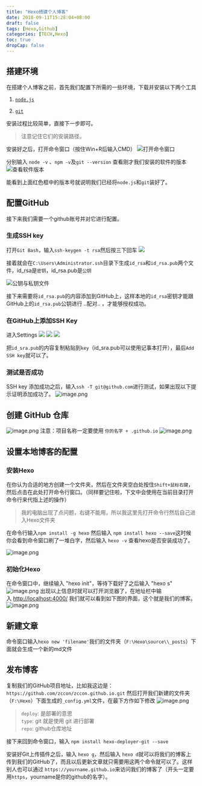```yaml
---
title: "Hexo搭建个人博客"
date: 2018-09-11T15:28:04+08:00
draft: false
tags: [Hexo,Github]  
categories: [TECH,Hexo]
toc: true
dropCap: false
---
```


## 搭建环境
在搭建个人博客之前，首先我们配置下所需的一些环境，下载并安装以下两个工具

1. [`node.js`](https://nodejs.org/en/)

2. [`git`](https://git-scm.com/downloads)

安装过程比较简单，直接下一步即可。

> 注意记住它们的安装路径。

安装好之后，打开命令窗口（按住Win+R后输入CMD）
![](https://zccon.oss-cn-beijing.aliyuncs.com/Hugo/images/tech/2018/09/cmd.png "打开命令窗口")

分别输入 `node -v` 、`npm -v`及`git --version` 查看刚才我们安装的软件的版本
![](https://zccon.oss-cn-beijing.aliyuncs.com/Hugo/images/tech/2018/09/version.png "查看软件版本")

能看到上面红色框中的版本号就说明我们已经将`node.js`和`git`装好了。
## 配置GitHub
接下来我们需要一个github账号并对它进行配置。
### 生成SSH key
打开`Git Bash`，输入`ssh-keygen -t rsa`然后按三下回车
![](https://zccon.oss-cn-beijing.aliyuncs.com/Hugo/images/tech/2018/09/sskey.png)

接着就会在`C:\Users\Administrator.ssh`目录下生成`id_rsa`和`id_rsa.pub`两个文件，id_rsa是`密钥`，id_rsa.pub是`公钥`

![](https://zccon.oss-cn-beijing.aliyuncs.com/Hugo/images/tech/2018/09/04.png "公钥与私钥文件")

接下来需要将`id_rsa.pub`的内容添加到GitHub上，这样本地的`id_rsa`密钥才能跟GitHub上的`id_rsa.pub`公钥进行 ..配对.. ，才能够授权成功。

### 在GitHub上添加SSH Key
进入Settings
![](https://zccon.oss-cn-beijing.aliyuncs.com/Hugo/images/tech/2018/09/05.png)
![](https://zccon.oss-cn-beijing.aliyuncs.com/Hugo/images/tech/2018/09/06.png)
![](https://zccon.oss-cn-beijing.aliyuncs.com/Hugo/images/tech/2018/09/07.png)

把`id_sra.pub`的内容复制粘贴到`key`（id_sra.pub可以使用记事本打开），最后`Add SSH key`就可以了。

### 测试是否成功
SSH key 添加成功之后，输入`ssh -T git@github.com`进行测试，如果出现以下提示证明添加成功了。
![image.png](https://zccon.oss-cn-beijing.aliyuncs.com/Hugo/images/tech/2018/09/08.png)

## 创建 GitHub 仓库
![image.png](https://zccon.oss-cn-beijing.aliyuncs.com/Hugo/images/tech/2018/09/09.png)
注意：项目名称一定要使用 `你的名字 + .github.io`
![image.png](https://zccon.oss-cn-beijing.aliyuncs.com/Hugo/images/tech/2018/09/10.png)

## 设置本地博客的配置
### 安装Hexo
在你认为合适的地方创建一个文件夹，然后在文件夹空白处按住`Shift+鼠标右键`，然后点击在此处打开命令行窗口。（同样要记住啦，下文中会使用在当前目录打开命令行来代指上述的操作）

> 我的电脑出现了点问题，右键不能用，所以我这里先打开命令行然后自己进入Hexo文件夹

在命令行输入`npm install -g hexo`
然后输入 `npm install hexo --save`这时候你会看到命令窗口刷了一堆白字，然后输入 `hexo -v` 查看hexo是否安装成功了。

![image.png](https://zccon.oss-cn-beijing.aliyuncs.com/Hugo/images/tech/2018/09/hexoVersion.png)

### 初始化Hexo
在命令窗口中，继续输入 "hexo init"，等待下载好了之后输入 "hexo s"
![image.png](https://zccon.oss-cn-beijing.aliyuncs.com/Hugo/images/tech/2018/09/hexoS.png)
出现以上信息时就可以打开浏览器了，在地址栏中输入 [http://localhost:4000/](https://link.jianshu.com/?t=http://localhost:4000/) 我们就可以看到如下图的界面，这个就是我们的博客。
![image.png](https://zccon.oss-cn-beijing.aliyuncs.com/Hugo/images/tech/2018/09/11.png)

## 新建文章
命令窗口输入`hexo new 'filename'`我们的文件夹（`F:\Hexo\source\\_posts`）下面就会生成一个新的md文件

## 发布博客
复制我们的GitHub项目地址，比如我这边是：`https://github.com/zccon/zccon.github.io.git`
然后打开我们新建的文件夹（`F:\Hexo`）下面生成的`_config.yml`文件，在最下方作如下修改
![image.png](https://zccon.oss-cn-beijing.aliyuncs.com/Hugo/images/tech/2018/09/hexodeploy.png)

> `deploy`: 是部署的意思<br/>
> `type`: git 就是使用 git 进行部署<br/>
> `repo`: github仓库地址

接下来回到命令窗口，输入 `npm install hexo-deployer-git --save`

安装好Git上传插件之后，输入 `hexo g`，然后输入 `hexo d`就可以将我们的博客上传到我们的GitHub了，而且以后更新文章就只需要用这两个命令就可以了。这样别人也可以通过 `https://yourname.github.io`来访问我们的博客了（开头一定要用`https`，yourname是你的github的名字）。